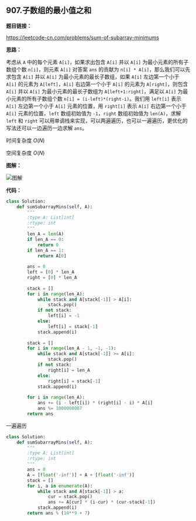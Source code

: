 ## 907.子数组的最小值之和

**题目链接：**

https://leetcode-cn.com/problems/sum-of-subarray-minimums

**思路：**

考虑从 `A` 中的每个元素 `A[i]`，如果求出包含 `A[i]` 并以 `A[i]` 为最小元素的所有子数组个数 `n[i]`，则元素 `A[i]` 对答案 `ans` 的贡献为 `n[i] * A[i]`，那么我们可以先求包含 `A[i]` 并以 `A[i]` 为最小元素的最长子数组，如果 `A[i]` 左边第一个小于 `A[i]` 的元素为 `A[left]`，`A[i]` 右边第一个小于 `A[i]` 的元素为 `A[right]`，则包含 `A[i]` 并以 `A[i]` 为最小元素的最长子数组为 `A[left+1:right]`，满足以 `A[i]` 为最小元素的所有子数组个数 `n[i] = (i-left)*(right-i)`。我们用 `left[i]` 表示 `A[i]` 左边第一个小于 `A[i]` 元素的位置，用 `right[i]` 表示 `A[i]` 右边第一个小于 `A[i]` 元素的位置，`left` 数组初始值为 `-1`，`right` 数组初始值为 `len(A)`，求解 `left` 和 `right` 可以用单调栈来实现，可以两遍遍历，也可以一遍遍历，更优化的写法还可以一边遍历一边求解 `ans`。

时间复杂度 $O(N)$

空间复杂度 $O(N)$

**图解：**

![图解](http://qiniu.wenyuetech.cn/907-1.gif)


**代码：**

```python
class Solution:
    def sumSubarrayMins(self, A):
        """
        :type A: List[int]
        :rtype: int
        """
        len_A = len(A)
        if len_A == 0:
            return 0
        if len_A == 1:
            return A[0]
        
        ans = 0
        left = [0] * len_A
        right = [0] * len_A
        
        stack = []
        for i in range(len_A):
            while stack and A[stack[-1]] > A[i]:
                stack.pop()
            if not stack:
                left[i] = -1
            else:
                left[i] = stack[-1]
            stack.append(i)
        
        stack = []
        for i in range(len_A - 1, -1, -1):
            while stack and A[stack[-1]] >= A[i]:
                stack.pop()
            if not stack:
                right[i] = len_A
            else:
                right[i] = stack[-1]
            stack.append(i)
        
        for i in range(len_A):
            ans += (i - left[i]) * (right[i] - i) * A[i]
            ans %= 1000000007
        return ans
```

一遍遍历

```python
class Solution:
    def sumSubarrayMins(self, A):
        """
        :type A: List[int]
        :rtype: int
        """
        ans = 0
        A = [float('-inf')] + A + [float('-inf')]
        stack = []
        for i, a in enumerate(A):
            while stack and A[stack[-1]] > a:
                cur = stack.pop()
                ans += A[cur] * (i-cur) * (cur-stack[-1])
            stack.append(i)
        return ans % (10**9 + 7)
```

